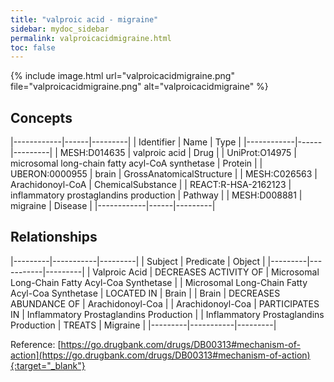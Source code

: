 ```yaml
---
title: "valproic acid - migraine"
sidebar: mydoc_sidebar
permalink: valproicacidmigraine.html
toc: false 
---
```


{% include image.html url="valproicacidmigraine.png" file="valproicacidmigraine.png" alt="valproicacidmigraine" %}

## Concepts

|------------|------|---------|
| Identifier | Name | Type    |
|------------|------|---------|
| MESH:D014635 | valproic acid | Drug |
| UniProt:O14975 | microsomal long-chain fatty acyl-CoA synthetase | Protein |
| UBERON:0000955 | brain | GrossAnatomicalStructure |
| MESH:C026563 | Arachidonoyl-CoA | ChemicalSubstance |
| REACT:R-HSA-2162123 | inflammatory prostaglandins production | Pathway |
| MESH:D008881 | migraine | Disease |
|------------|------|---------|

## Relationships

|---------|-----------|---------|
| Subject | Predicate | Object  |
|---------|-----------|---------|
| Valproic Acid | DECREASES ACTIVITY OF | Microsomal Long-Chain Fatty Acyl-Coa Synthetase |
| Microsomal Long-Chain Fatty Acyl-Coa Synthetase | LOCATED IN | Brain |
| Brain | DECREASES ABUNDANCE OF | Arachidonoyl-Coa |
| Arachidonoyl-Coa | PARTICIPATES IN | Inflammatory Prostaglandins Production |
| Inflammatory Prostaglandins Production | TREATS | Migraine |
|---------|-----------|---------|

Reference: [https://go.drugbank.com/drugs/DB00313#mechanism-of-action](https://go.drugbank.com/drugs/DB00313#mechanism-of-action){:target="_blank"}